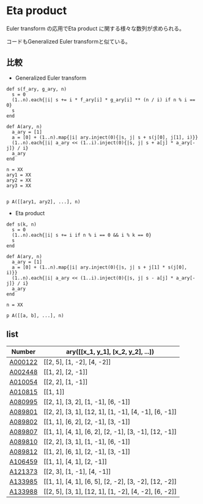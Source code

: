 # Eta product

Euler transform の応用でEta product に関する様々な数列が求められる。

コードもGeneralized Euler transformと似ている。

## 比較

- Generalized Euler transform

```Ruby:Generalized Euler transform
def s(f_ary, g_ary, n)
  s = 0
  (1..n).each{|i| s += i * f_ary[i] * g_ary[i] ** (n / i) if n % i == 0}
  s
end

def A(ary, n)
  a_ary = [1]
  a = [0] + (1..n).map{|i| ary.inject(0){|s, j| s + s(j[0], j[1], i)}}
  (1..n).each{|i| a_ary << (1..i).inject(0){|s, j| s + a[j] * a_ary[-j]} / i}
  a_ary
end

n = XX
ary1 = XX
ary2 = XX
ary3 = XX


p A([[ary1, ary2], ...], n)
```

- Eta product

```Ruby:Eta product
def s(k, n)
  s = 0
  (1..n).each{|i| s += i if n % i == 0 && i % k == 0}
  s
end

def A(ary, n)
  a_ary = [1]
  a = [0] + (1..n).map{|i| ary.inject(0){|s, j| s + j[1] * s(j[0], i)}}
  (1..n).each{|i| a_ary << (1..i).inject(0){|s, j| s - a[j] * a_ary[-j]} / i}
  a_ary
end

n = XX

p A([[a, b], ...], n)
```

## list

| Number | ary([[x_1, y_1], [x_2, y_2], ...]) |
| ----- | ----- | 
| [A000122](https://oeis.org/A000122) | [[2, 5], [1, -2], [4, -2]] |
| [A002448](https://oeis.org/A002448) | [[1, 2], [2, -1]] |
| [A010054](https://oeis.org/A010054) | [[2, 2], [1, -1]] |
| [A010815](https://oeis.org/A010815) | [[1, 1]] |
| [A080995](https://oeis.org/A080995) | [[2, 1], [3, 2], [1, -1], [6, -1]] |
| [A089801](https://oeis.org/A089801) | [[2, 2], [3, 1], [12, 1], [1, -1], [4, -1], [6, -1]] |
| [A089802](https://oeis.org/A089802) | [[1, 1], [6, 2], [2, -1], [3, -1]] |
| [A089807](https://oeis.org/A089807) | [[1, 1], [4, 1], [6, 2], [2, -1], [3, -1], [12, -1]] |
| [A089810](https://oeis.org/A089810) | [[2, 2], [3, 1], [1, -1], [6, -1]] |
| [A089812](https://oeis.org/A089812) | [[1, 2], [6, 1], [2, -1], [3, -1]] |
| [A106459](https://oeis.org/A106459) | [[1, 1], [4, 1], [2, -1]] |
| [A121373](https://oeis.org/A121373) | [[2, 3], [1, -1], [4, -1]] |
| [A133985](https://oeis.org/A133985) | [[1, 1], [4, 1], [6, 5], [2, -2], [3, -2], [12, -2]] |
| [A133988](https://oeis.org/A133988) | [[2, 5], [3, 1], [12, 1], [1, -2], [4, -2], [6, -2]] |

